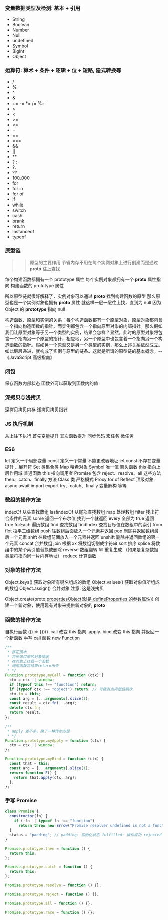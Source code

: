 ### 变量数据类型及检测: 基本 + 引用

- String
- Boolean
- Number
- Null
- undefined
- Symbol
- BigInt
- Object

### 运算符: 算术 + 条件 + 逻辑 + 位 + 短路, 隐式转换等
- /
- %
- ^
- &
- += -= \*= /= %=
- \>
- <
- \>=
- <=
- =
- ==
- ===
- &&
- ||
- \*\*
- ? :
- ?.
- ??
- 100_000
- for
- for in
- for of
- if
- while
- switch
- cash
- brank
- return
- instanceof
- typeof

### 原型链

> > 原型的主要作用 节省内存不用在每个实例对象上进行创建而是通过 **proto** 往上查找

每个构建函数都拥有一个 prototype 属性
每个实例对象都拥有一个 **proto** 属性指向 构建函数的 prototype 属性

所以原型链就很好解释了，实例对象可以通过 **proto** 找到构建函数的原型 那么原型也是一个实例对象也拥有 **proto** 属性 就这样一层一层往上找，直到为 null 因为 Object 的 **prototype** 指向 null

构造函数、原型和实例的关系：每个构造函数都有一个原型对象，原型对象都包含一个指向构造函数的指针，而实例都包含一个指向原型对象的内部指针。那么假如我们让原型对象等于另一个类型的实例，结果会怎样？显然，此时的原型对象将包含一个指向另一个原型的指针，相应地，另一个原型中也包含着一个指向另一个构造函数的指针。假如另一个原型又是另一个类型的实例，那么上述关系依然成立。如此层层递进，就构成了实例与原型的链条。这就是所谓的原型链的基本概念。-- 《JavaScript 高级指南》

### 闭包

保存函数内部状态
函数外可以获取到函数内的值

### 深拷贝与浅拷贝

深拷贝拷贝内存
浅拷贝拷贝指针

### JS 执行机制

从上往下执行
首先变量提升
其次函数提升
同步代码
宏任务
微任务

### ES6

let 定义一个局部变量
const 定义一个常量 不能更改器地址
let const 不存在变量提升
...展开符
Set 类集合类
Map 哈希对象
Symbol 唯一值
箭头函数 this 指向上层作用域 普通函数 this 指向调用者
Promise 包含 reject、resolve、all 这些方法 then、catch、finally 方法
Class 类
严格模式
Proxy
for of
Reflect 顶级对象
async await
import export
try、catch、finally
变量解构
等等

### 数组的操作方法

indexOf 从头查找数组
lastindexOf 从尾部查找数组
map 处理数组
filter 找出符合条件的元素
some 返回一个布尔值 找到一个就返回
every 全部为 true 返回 true
forEach 遍历数组
find 查找数组
findIndex 查找目标值在数组中的索引
from
flot 拉平二维数组
push 往数组后面放入一个元素并返回
pop 删除并返回数组最后一个元素
shift 往数组前面放入一个元素并返回
unshift 删除并返回数组的第一个元素
concat 合并数组
join 根据 xx 将数组切割成字符串
sort 排序
splice 将数组中的某个索引值替换或删除
reverse 数组翻转
fill 重复生成 （如果是复杂数据类型将指向同一片内存地址）
reduce 计算函数

### 对象的操作方法

Object.keys() 获取对象所有键名组成的数组
Object.values() 获取对象值所组成的数组
Object.assign() 合并对象 注意: 这是浅拷贝

Object.create(proto,[propertiesObject(就是 defineProperties 的参数属性)](https://developer.mozilla.org/zh-CN/docs/Web/JavaScript/Reference/Global_Objects/Object/defineProperties)) 创建一个新对象，使用现有对象来提供新对象的 **proto**

### 函数的操作方法

自执行函数 (() => {})()
.call 改变 this 指向
.apply
.bind 改变 this 指向 并返回一个新函数
手写 call 函数
new Function

```javascript
/**
 * 移花接木
 * 将传递过来的对象接收
 * 在对象上挂载一个函数
 * 调用函数将结果return出去
 * */
Function.prototype.myCall = function (ctx) {
  ctx = ctx || window;
  if (typeof this !== "function") return;
  if (typeof ctx !== "object") return; // 可能有点问题后期改
  ctx.fn = this;
  const arg = [...arguments].slice(1);
  const result = ctx.fn(...arg);
  delete ctx.fn;
  return result;
};

/**
 * apply 差不多，换了一种传参方是
 * */
Function.prototype.myApply = function (ctx) {
  ctx = ctx || window;
};

Function.prototype.myBind = function (ctx) {
  const that = this;
  const arg = [...arguments].slice(1);
  return function F() {
    return that.apply(ctx, arg);
  };
};
```

### 手写 Promise

```javascript
class Promise {
  constructor(fn) {
    if (!fn || typeof fn !== "function")
      return throw new Errow("Promise resolver undefined is not a function");
  }
  status = "padding"; // padding: 初始化状态 fulfilled: 操作成功 rejected：操作失败
}

Promise.prototype.then = function () {
  return this;
};

Promise.prototype.catch = function () {
  return this;
};

Promise.prototype.resolve = function () {};

Promise.prototype.reject = function () {};

Promise.prototype.all = function () {};

Promise.prototype.race = function () {};
```
